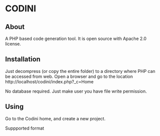 CODINI
======

About
-----
A PHP based code generation tool.
It is open source with Apache 2.0 license.

Installation
------------
Just decompress (or copy the entire folder) to a directory where PHP can be 
accessed from web. Open a browser and go to the location 
http://localhost/codini/index.php?_c=Home

No database required. Just make user you have file write permission.

Using
-----
Go to the Codini home, and create a new project.

Suppported format


